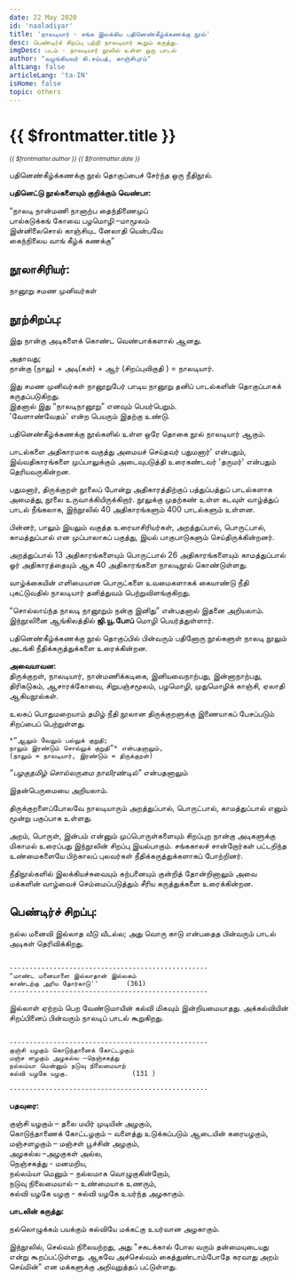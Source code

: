 ```yaml
---
date: 22 May 2020
id: 'naaladiyar'
title: 'நாலடியார் - சங்க இலக்கிய பதினெண்கீழ்க்கணக்கு நூல்'
desc: பெண்டிர்ச் சிறப்பு பற்றி நாலடியார் கூறும் கருத்து.
imgDesc: படம் - நாலடியார் நூலில் உள்ள ஒரு பாடல்
author: "வழங்கியவர் கி.சம்பத், காஞ்சிபுரம்"
altLang: false
articleLang: 'ta-IN'
isHome: false
topic: others
---
```


<altLang />

# {{ $frontmatter.title }}
<i style="font-size: 0.75em;"> {{ $frontmatter.author }} {{ $frontmatter.date }} </i>

பதினெண்கீழ்க்கணக்கு நூல் தொகுப்பைச் சேர்ந்த ஒரு நீதிநூல். 

**பதினெட்டு நூல்களையும் குறிக்கும் வெண்பா:**  

“நாலடி நான்மணி நானாற்ப தைந்திணைமுப்  
பால்கடுக்கங் கோவை பழமொழி –மாமூலம்   
இன்னிலைசொல் காஞ்சியுட னேலாதி யென்பவே   
கைந்நிலைய வாங் கீழ்க் கணக்கு”

## நூலாசிரியர்:

நானூறு சமண முனிவர்கள்

## நூற்சிறப்பு:

இது நான்கு அடிகளைக் கொண்ட வெண்பாக்களால் ஆனது.  

அதாவது;  
நான்கு (நாலு) + அடி(கள்) + ஆர் (சிறப்புவிகுதி ) = நாலடியார்.  

இது சமண முனிவர்கள் நானூறுபேர் பாடிய நானூறு தனிப் பாடல்களின் தொகுப்பாகக் கருதப்படுகிறது.   
இதனால் இது “நாலடிநானூறு” எனவும் பெயர்பெறும்.   
'வேளாண்வேதம்' என்ற பெயரும் இதற்கு உண்டு.   

பதினெண்கீழ்க்கணக்கு நூல்களில் உள்ள ஒரே தொகை நூல் நாலடியார் ஆகும்.

பாடல்களை அதிகாரமாக வகுத்து அமையச் செய்தவர் பதுமனார்' என்பதும், இவ்வதிகாரங்களை முப்பாலுக்கும் அடைவுபடுத்தி 
உரைகண்டவர் 'தருமர்' என்பதும் தெரியவருகின்றன. 

பதுமனார், திருக்குறள் நூலைப் போன்று அதிகாரத்திற்குப் பத்துப்பத்துப் பாடல்களாக அமைத்து, நூலை உருவாக்கியிருக்கிறார். 
நூலுக்கு முதற்கண் உள்ள கடவுள் வாழ்த்துப் பாடல் நீங்கலாக, இந்நூலில் 40 அதிகாரங்களும் 400 பாடல்களும் உள்ளன.   

பின்னர், பாலும் இயலும் வகுத்த உரையாசிரியர்கள், அறத்துப்பால், பொருட்பால், காமத்துப்பால் என முப்பாலாகப் பகுத்து, இயல் பாகுபாடுகளும் செய்திருக்கின்றனர்.


அறத்துப்பால் 13 அதிகாரங்களையும் பொருட்பால் 26 அதிகாரங்களையும் காமத்துப்பால் ஓர் அதிகாரத்தையும் ஆக 40 அதிகாரங்களை நாலடிநூல் கொண்டுள்ளது.


வாழ்க்கையின் எளிமையான பொருட்களை உவமைகளாகக் கையாண்டு நீதி புகட்டுவதில் நாலடியார் தனித்துவம் பெற்றுவிளங்குகிறது.

“சொல்லாய்ந்த நாலடி நானூறும் நன்கு இனிது” என்பதனால் இதனை அறியலாம்.   
இந்நூலினை ஆங்கிலத்தில் **ஜி.யூ.போப்** மொழி பெயர்த்துள்ளார்.

பதினெண்கீழ்க்கணக்கு நூல் தொகுப்பில் பின்வரும் பதினோரு நூல்களுள் நாலடி நூலும் அடங்கி நீதிக்கருத்துக்களை உரைக்கின்றன.

**அவையாவன:**   
திருக்குறள், நாலடியார்,  நான்மணிக்கடிகை,  இனியவைநாற்பது,  இன்னாநாற்பது,  திரிகடுகம், ஆசாரக்கோவை, சிறுபஞ்சமூலம், 
பழமொழி, முதுமொழிக் காஞ்சி, ஏலாதி ஆகியநூல்கள்.  

உலகப் பொதுமறையாம் தமிழ் நீதி நூலான திருக்குறளுக்கு இணையாகப் பேசப்படும் சிறப்பைப் பெற்றுள்ளது. 

```
*“ஆலும் வேலும் பல்லுக் குறுதி;   
நாலும் இரண்டும் சொல்லுக் குறுதி”* என்பதனாலும்,    
(நாலும் = நாலடியார், இரண்டும் = திருக்குறள்) 
```

*“பழகுதமிழ் சொல்லருமை நாலிரண்டில்"* என்பதனாலும்   

இதன்பெருமையை அறியலாம். 

திருக்குறளைப்போலவே நாலடியாரும் அறத்துப்பால், பொருட்பால், காமத்துப்பால் எனும் மூன்று பகுப்பாக உள்ளது. 

அறம், பொருள், இன்பம் என்னும் முப்பொருள்களையும் சிறப்புற நான்கு அடிகளுக்கு மிகாமல் உரைப்பது இந்நூலின் 
சிறப்பு இயல்பாகும். சங்ககாலச் சான்றோர்கள் பட்டறிந்த உண்மைகளையே பிற்காலப் புலவர்கள் நீதிக்கருத்துக்களாகப் போற்றினர்.

நீதிநூல்களில் இலக்கியச்சுவையும் கற்பனையும் குன்றித் தோன்றினாலும் அவை மக்களின் வாழ்வைச் செம்மைப்படுத்தும் சீரிய கருத்துக்களை உரைக்கின்றன.

## பெண்டிர்ச் சிறப்பு:

நல்ல மனைவி இல்லாத வீடு வீடல்ல; அது வொரு காடு என்பதைத பின்வரும் பாடல் அடிகள் தெரிவிக்கிறது. 

```

--------------------------------------------------
"மாண்ட மனையாளை இல்லாதான் இல்லகம்   
காண்டற்கு அரிய தோர்காடு''		(361)
--------------------------------------------------

```

இல்லாள் ஏற்றம் பெற வேண்டுமாயின் கல்வி மிகவும் இன்றியமையாதது. அக்கல்வியின் சிறப்பினைப் பின்வரும் நாலடிப் பாடல் கூறுகிறது. 

```

--------------------------------------------------
குஞ்சி யழகும் கொடுந்தானைக் கோட்டழகும்   
மஞ்ச ளழகும் அழகல்ல –நெஞ்சகத்து   
நல்லம்யா மென்னும் நடுவு நிலைமையாற்   
கல்வி யழகே யழகு.       			(131 )

--------------------------------------------------

```

**பதவுரை:**

குஞ்சி யழகும் – தலை மயிர் முடியின் அழகும்,  
கொடுந்தாணைக் கோட்டழகும் – வளைத்து உடுக்கப்படும் ஆடையின் கரையழகும்,  
மஞ்சளழகும் – மஞ்சள் பூச்சின் அழகும்,  
அழகல்ல –அழகுகள் அல்ல,  
நெஞ்சகத்து - மனமறிய,   
நல்லம்யா மெனும் – நல்லமாக வொழுகுகின்றோம்,  
நடுவு நிலைமையால் – உண்மையாக உணரும்,  
கல்வி யழகே யழகு  - கல்வி யழகே உயர்ந்த அழகாகும்.  

**பாடலின் கருத்து:**  

நல்லொழுக்கம் பயக்கும் கல்வியே மக்கட்கு உயர்வான அழகாகும்.


இந்நூலில், செல்வம் நிலையற்றது, அது "சகடக்கால் போல வரும் தன்மையுடையது என்று கூறப்பட்டுள்ளது. 
ஆகவே அச்செல்வம் கைத்துண்டாம்போதே கரவாது அறம் செய்மின்” என மக்களுக்கு அறிவுறுத்தப் பட்டுள்ளது.     


<style>

</style>